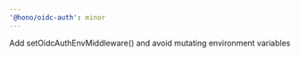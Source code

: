 ```yaml
---
'@hono/oidc-auth': minor
---
```


Add setOidcAuthEnvMiddleware() and avoid mutating environment variables
